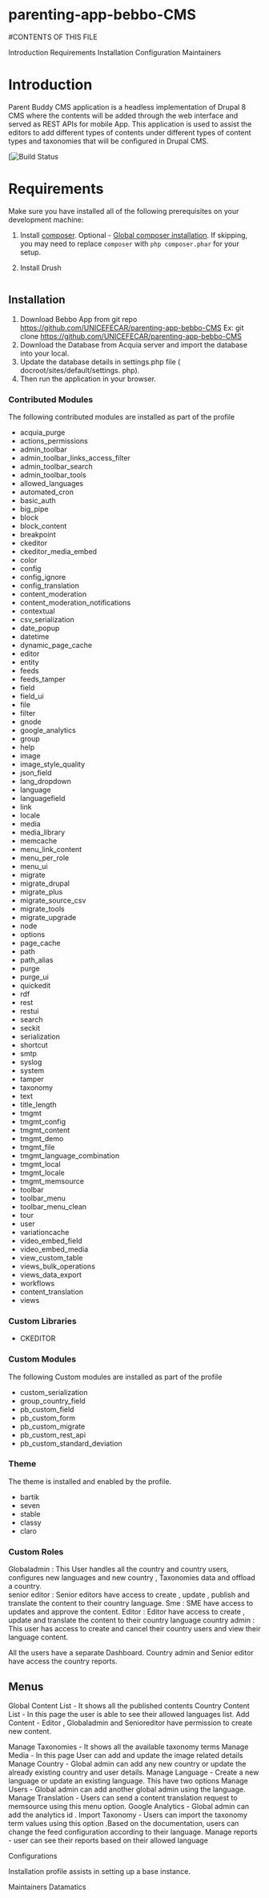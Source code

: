# parenting-app-bebbo-CMS

#CONTENTS OF THIS FILE

Introduction
Requirements
Installation
Configuration
Maintainers

# Introduction

Parent Buddy CMS application is a headless implementation of Drupal 8 CMS where the contents will be added through the web interface and served as REST APIs for mobile App. This application is used to assist the editors to add different types of contents under different types of content types and taxonomies that will be configured in Drupal CMS.

[![Build Status](https://bebbo.app/)

# Requirements

Make sure you have installed all of the following prerequisites on your development machine:

1. Install [composer](https://getcomposer.org/doc/00-intro.md#installation-linux-unix-osx).
Optional - [Global composer installation](https://getcomposer.org/doc/00-intro.md#globally).
If skipping, you may need to replace `composer` with `php composer.phar` for your setup.

2. Install Drush
```    composer global require drush/drush
```

## Installation

1. Download Bebbo App from git repo 
   https://github.com/UNICEFECAR/parenting-app-bebbo-CMS
   Ex: git clone https://github.com/UNICEFECAR/parenting-app-bebbo-CMS
2. Download the Database from Acquia server and import the database into your local.
3. Update the database details in settings.php file ( docroot/sites/default/settings. php).
4. Then run the application in your browser.


### Contributed Modules

The following contributed modules are installed as part of the profile
- acquia_purge
- actions_permissions
- admin_toolbar
- admin_toolbar_links_access_filter
- admin_toolbar_search
- admin_toolbar_tools
- allowed_languages
- automated_cron
- basic_auth
- big_pipe
- block
- block_content
- breakpoint
- ckeditor
- ckeditor_media_embed
- color
- config
- config_ignore
- config_translation
- content_moderation
- content_moderation_notifications
- contextual
- csv_serialization
- date_popup
- datetime
- dynamic_page_cache
- editor
- entity
- feeds
- feeds_tamper
- field
- field_ui
- file
- filter
- gnode
- google_analytics
- group
- help
- image
- image_style_quality
- json_field
- lang_dropdown
- language
- languagefield
- link
- locale
- media
- media_library
- memcache
- menu_link_content
- menu_per_role
- menu_ui
- migrate
- migrate_drupal
- migrate_plus
- migrate_source_csv
- migrate_tools
- migrate_upgrade
- node
- options
- page_cache
- path
- path_alias
- purge
- purge_ui
- quickedit
- rdf
- rest
- restui
- search
- seckit
- serialization
- shortcut
- smtp
- syslog
- system
- tamper
- taxonomy
- text
- title_length
- tmgmt
- tmgmt_config
- tmgmt_content
- tmgmt_demo
- tmgmt_file
- tmgmt_language_combination
- tmgmt_local
- tmgmt_locale
- tmgmt_memsource
- toolbar
- toolbar_menu
- toolbar_menu_clean
- tour
- user
- variationcache
- video_embed_field
- video_embed_media
- view_custom_table
- views_bulk_operations
- views_data_export
- workflows
- content_translation
- views

### Custom Libraries

- CKEDITOR

### Custom Modules

The following Custom modules are installed as part of the profile
- custom_serialization
- group_country_field
- pb_custom_field
- pb_custom_form
- pb_custom_migrate
- pb_custom_rest_api
- pb_custom_standard_deviation

### Theme

The theme is installed and enabled by the profile.
- bartik
- seven
- stable
- classy
- claro

### Custom Roles

Globaladmin : This User handles all the country and country users, configures new languages and new country , Taxonomies data and offload a country.            
senior editor :   Senior editors have access to create , update , publish and translate the content to their country language.
Sme : SME have access to updates and approve the content.
Editor : Editor have access to create , update and translate the content to their country language
country admin : This user has access to create and cancel their country users and view their language content.

All the users have a separate Dashboard. Country admin and Senior editor have access the country reports.

## Menus

Global Content List - It shows all the published contents
Country Content List - In this page the user is able to see their allowed languages list.
Add Content - Editor , Globaladmin and Senioreditor have permission to create new content.

Manage Taxonomies - It shows all the available taxonomy terms
Manage Media - In this page User can add and update the image related details
Manage Country - Global admin can add any new country or update the already existing country and user details.
Manage Language - Create a new language or update an existing language. This have two options
Manage Users  -  Global admin can add another global admin using the language.
Manage Translation - Users can send a content translation request to memsource using this menu option.
Google Analytics -  Global admin can add the analytics id .
Import Taxonomy - Users can import the taxonomy term values using this option .Based on the documentation, users can change the feed configuration according to their language.
Manage reports - user can see their reports based on their allowed language

Configurations

Installation profile assists in setting up a base instance. 

Maintainers
Datamatics
